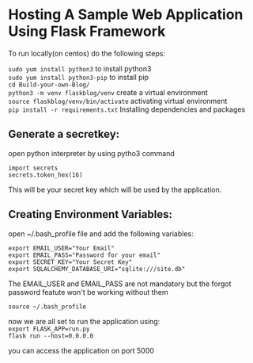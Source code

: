 # Hosting A Sample Web Application Using Flask Framework

To run locally(on centos) do the following steps:<br />

`sudo yum install python3` to install python3 <br />
`sudo yum install python3-pip` to install pip <br />
`cd Build-your-own-Blog/` <br />
`python3 -m venv flaskblog/venv` create a virtual environment <br />
`source flaskblog/venv/bin/activate` activating virtual environment <br />
`pip install -r requirements.txt` Installing dependencies and packages <br />

## Generate a secretkey:

open python interpreter by using pytho3 command <br />

`import secrets` <br />
`secrets.token_hex(16)` <br />

This will be your secret key which will be used by the application.<br />

## Creating Environment Variables: <br />

open ~/.bash_profile file and add the following variables: <br />

`export EMAIL_USER="Your Email"` <br />
`export EMAIL_PASS="Password for your email"` <br />
`export SECRET_KEY="Your Secret Key"` <br />
`export SQLALCHEMY_DATABASE_URI="sqlite:///site.db"` <br />

The EMAIL_USER and EMAIL_PASS are not mandatory but the forgot password featute won't be working without them

`source ~/.bash_profile`

now we are all set to run the application using:<br />
`export FLASK_APP=run.py`<br />
`flask run --host=0.0.0.0`<br />

you can access the application on port 5000 <br />







